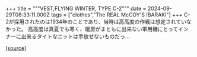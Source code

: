 +++
title = """VEST,FLYING WINTER, TYPE C-2"""
date = 2024-09-29T08:33:11.000Z
tags = ["clothes","The REAL McCOY'S IBARAKI"]
+++
C-2が採用されたのは1934年のことであり、当時は高高度の作戦は想定されていなかった。 高高度は真夏でも寒く、暖房がまともに出来ない軍用機にとってインナーに出来るタイトなニットは手放せないものだっ...

[[source]](https://the-realmccoys.ocnk.net/product/540)
